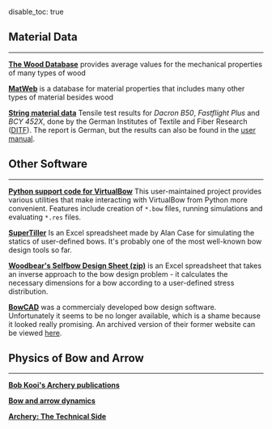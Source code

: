 disable_toc: true

## Material Data

---

**[The Wood Database](https://www.wood-database.com/)** provides average values for the mechanical properties of many types of wood

**[MatWeb](http://www.matweb.com/)** is a database for material properties that includes many other types of material besides wood

**[String material data](../files/test-report-ditf.pdf)** Tensile test results for *Dacron B50*, *Fastflight Plus* and *BCY 452X*, done by the German Institutes of Textile and Fiber Research ([DITF](https://www.ditf.de/)). The report is German, but the results can also be found in the [user manual](../files/user_manual.pdf).

## Other Software

---

**[Python support code for VirtualBow](https://github.com/maexeler/virtualBow/)** This user-maintained project provides various utilities that make interacting with VirtualBow from Python more convenient.
Features include creation of `*.bow` files, running simulations and evaluating `*.res` files.

**[SuperTiller](http://www.buildyourownbow.com/build-alongs/how-to-use-supertiller-build-along/)** Is an Excel spreadsheet made by Alan Case for simulating the statics of user-defined bows.
It's probably one of the most well-known bow design tools so far.

**[Woodbear's Selfbow Design Sheet (zip)](files/woodbears-selfbow-design-sheet.zip)** is an Excel spreadsheet that takes an inverse approach to the bow design problem - it calculates the necessary dimensions for a bow according to a user-defined stress distribution.

**[BowCAD](https://www.indiegogo.com/projects/bowcad#/)** was a commercialy developed bow design software.
Unfortunately it seems to be no longer available, which is a shame because it looked really promising.
An archived version of their former website can be viewed [here](https://web.archive.org/web/20141219170039/http://www.bowcad.com/?page_id=69).

## Physics of Bow and Arrow

---

**[Bob Kooi's Archery publications](https://www.bio.vu.nl/thb/users/kooi/)**

**[Bow and arrow dynamics](http://www.outlab.it/doc/marlow81.pdf)**

**[Archery: The Technical Side](https://books.google.com/books?id=fa0FPQAACAAJ)**
